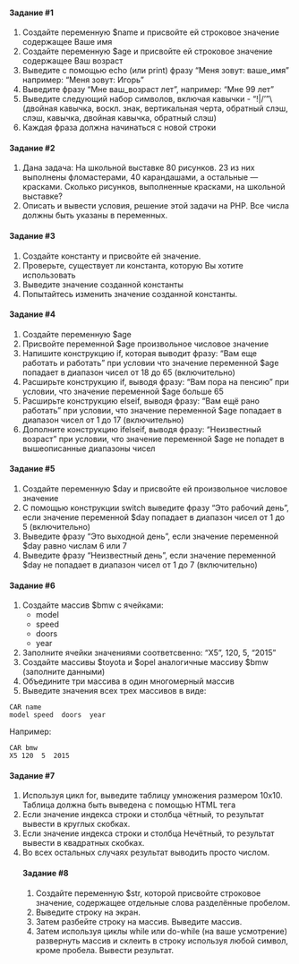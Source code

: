 #### Задание #1 
 
1) Создайте   переменную   $name   и   присвойте   ей   строковое   значение   содержащее  Ваше имя 
2) Создайте   переменную   $age   и   присвойте   ей   строковое   значение   содержащее   Ваш  возраст 
3) Выведите   с   помощью   echo   (или   print)   фразу   “Меня   зовут:   ​ваше_имя​”   например:  “Меня зовут: Игорь” 
4) Выведите фразу “Мне ​ваш_возраст​ лет”, например: “Мне 99 лет” 
5) Выведите следующий набор символов, включая кавычки - “!|\/’”\ (двойная кавычка, воскл. знак, вертикальная черта, обратный слэш, слэш, кавычка, двойная кавычка, обратный слэш)
6) Каждая фраза должна начинаться с новой строки

#### Задание #2 
 
1) Дана задача: На школьной выставке 80 рисунков. 23 из них выполнены фломастерами, 40 карандашами, а остальные — красками. Сколько рисунков, выполненные красками, на школьной выставке?
2) Описать и вывести условия, решение этой задачи на PHP. Все числа должны быть указаны в переменных.

#### Задание #3
 
1) Создайте константу и присвойте ей значение. 
2) Проверьте, существует ли константа, которую Вы хотите использовать 
3) Выведите значение созданной константы 
4) Попытайтесь изменить значение созданной константы. 


#### Задание #4 
 
1) Создайте переменную $age 
2) Присвойте переменной $age произвольное числовое значение 
3) Напишите   конструкцию   if,   которая   выводит   фразу:   “Вам   еще работать   и   работать”  при   условии   что   значение   переменной   $age   попадает   в   диапазон   чисел   от   18   до   65  (включительно) 
4) Расширьте   конструкцию   if,   выводя   фразу:   “Вам   пора   на   пенсию”   при   условии,   что  значение переменной $age больше 65 
5) Расширьте   конструкцию   ­elseif,   выводя   фразу:   “Вам   ещё   рано   работать”   при  условии,   что   значение   переменной   $age   попадает   в   диапазон   чисел   от   1   до   17  (включительно)  
6) Дополните   конструкцию   if­elseif,   выводя   фразу:   “Неизвестный   возраст”   при  условии,   что   значение   переменной   $age   не   попадет   в   вышеописанные   диапазоны чисел 


#### Задание #5
 
1) Создайте переменную $day и присвойте ей произвольное числовое значение
2) С   помощью   конструкции   switch   выведите   фразу   “Это   рабочий   день”,   если   значение  переменной $day попадает в диапазон чисел от 1 до 5 (включительно) 
3) Выведите   фразу   “Это   выходной   день”,   если   значение   переменной   $day   равно  числам 6 или 7 
4) Выведите   фразу   “Неизвестный   день”,   если   значение   переменной   $day   не   попадает  в диапазон чисел от 1 до 7 (включительно) 

#### Задание #6 
 
1) Создайте массив $bmw с ячейками: 
    - model 
    - speed 
    - doors
    - year 
2) Заполните ячейки значениями соответсвенно: “X5”, 120, 5, “2015” 
3) Создайте   массивы   $toyota   и   $opel   аналогичные   массиву   $bmw   (заполните  данными) 
4) Объедините три массива в один многомерный массив
5) Выведите значения всех трех массивов в виде:

```
CAR name
model ­speed ­ doors ­ year
```

Например:
 
```
CAR bmw
X5 ­120 ­ 5 ­ 2015 
```

#### Задание #7 
 
1) Используя цикл for, выведите таблицу умножения размером 10x10. Таблица должна быть выведена с помощью HTML тега <table>
2) Если значение индекса строки и столбца чётный, то результат вывести в круглых скобках.
3) Если значение индекса строки и столбца Нечётный, то результат вывести в квадратных скобках.
4) Во всех остальных случаях результат выводить просто числом.

#### Задание #8

1. Создайте переменную $str, которой присвойте строковое значение, содержащее отдельные слова разделённые пробелом. 
2. Выведите строку на экран.
3. Затем разбейте строку на массив. Выведите массив. 
4. Затем используя циклы while или do-while (на ваше усмотрение) развернуть массив и склеить в строку используя любой символ, кроме пробела. Вывести результат.

